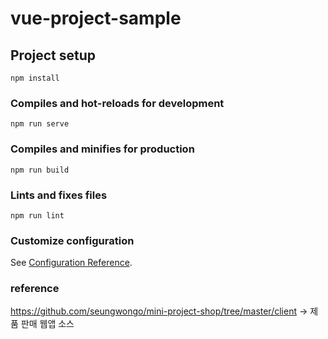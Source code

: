 # vue-project-sample

## Project setup
```
npm install
```

### Compiles and hot-reloads for development
```
npm run serve
```

### Compiles and minifies for production
```
npm run build
```

### Lints and fixes files
```
npm run lint
```

### Customize configuration
See [Configuration Reference](https://cli.vuejs.org/config/).

### reference
https://github.com/seungwongo/mini-project-shop/tree/master/client -> 제품 판매 웹앱 소스
